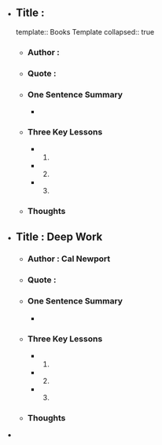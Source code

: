 - ## Title : 
  template:: Books Template
  collapsed:: true
	- ### Author :
	- ### Quote :
	- ### One Sentence Summary
		-
	- ### Three Key Lessons
		- 1.
		- 2.
		- 3.
	- ### Thoughts
- ## Title : Deep Work
	- ### Author : Cal Newport
	- ### Quote :
	- ### One Sentence Summary
		-
	- ### Three Key Lessons
		- 1.
		- 2.
		- 3.
	- ### Thoughts
-